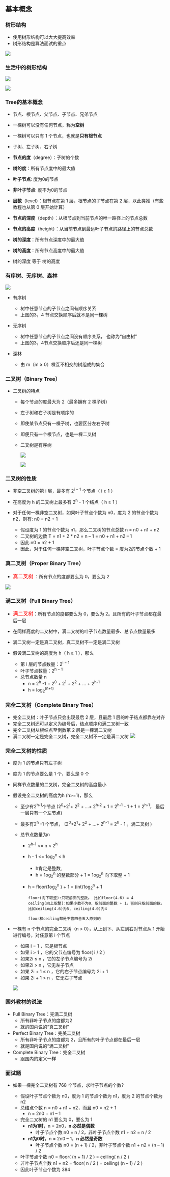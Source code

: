## 基本概念

### 树形结构

+ 使用树形结构可以大大提高效率
+ 树形结构是算法面试的重点

![](./images/树-基本概念0.png)



### 生活中的树形结构

![](./images/树-基本概念1.png)

![](./images/树-基本概念2.png)

### Tree的基本概念

+ 节点、根节点、父节点、子节点、兄弟节点
+ 一棵树可以没有任何节点，称为**空树**
+ 一棵树可以只有 1 个节点，也就是**只有根节点**
+ 子树、左子树、右子树
+ **节点的度**（degree）：子树的个数
+ **树的度**：所有节点度中的最大值
+ **叶子节点**: 度为0的节点
+ **非叶子节点**: 度不为0的节点

+ **层数**（level）：根节点在第 1 层，根节点的子节点在第 2 层，以此类推（有些教程也从第 0 层开始计算）
+ **节点的深度**（depth）：从根节点到当前节点的唯一路径上的节点总数
+ **节点的高度**（height）：从当前节点到最远叶子节点的路径上的节点总数
+ **树的深度**：所有节点深度中的最大值
+ **树的高度**：所有节点高度中的最大值
+ 树的深度 等于 树的高度

### 有序树、无序树、森林

![](./images/树-基本概念3.png)

+ 有序树
  - 树中任意节点的子节点之间有顺序关系
  - 上图的3，4 节点交换顺序后就不是同一棵树

+ 无序树
  - 树中任意节点的子节点之间没有顺序关系， 也称为“自由树”
  - 上图的3，4节点交换顺序后还是同一棵树
+ 深林
  - 由 m（m ≥ 0）棵互不相交的树组成的集合



### 二叉树（Binary Tree）

+ 二叉树的特点

  - 每个节点的度最大为 2（最多拥有 2 棵子树）

  - 左子树和右子树是有顺序的

  - 即使某节点只有一棵子树，也要区分左右子树

  - 即便只有一个根节点，也是一棵二叉树

  - 二叉树是有序树

    ![](./images/树-基本概念4.png)

    ![](./images/树-基本概念5.png)

### 二叉树的性质

+ 非空二叉树的第 i 层，最多有 2<sup>i − 1</sup> 个节点（ i ≥ 1 ）  
+ 在高度为 h 的二叉树上最多有 2<sup>h</sup> - 1 个结点（ h ≥ 1 ）

+ 对于任何一棵非空二叉树，如果叶子节点个数为 n0，度为 2 的节点个数为 n2，则有: n0 = n2 + 1
  - 假设度为 1 的节点个数为 n1，那么二叉树的节点总数 n = n0 + n1 + n2
  - 二叉树的边数 T = n1 + 2 * n2 = n – 1 = n0 + n1 + n2 – 1
  - 因此 n0 = n2 + 1
  - 因此，对于任何一棵非空二叉树，叶子节点个数 = 度为2的节点个数 + 1

### 真二叉树（Proper Binary Tree）

+  <font face="黑体" color=red size=3>真二叉树</font> ：所有节点的度都要么为 0，要么为 2

  ![](./images/树-基本概念6.png)



### 满二叉树（Full Binary Tree）

+ <font face="黑体" color=red size=3>满二叉树</font>：所有节点的度都要么为 0，要么为 2。且所有的叶子节点都在最后一层

+ 在同样高度的二叉树中，满二叉树的叶子节点数量最多、总节点数量最多
+ 满二叉树一定是真二叉树，真二叉树不一定是满二叉树
+ 假设满二叉树的高度为 h（ h ≥ 1 ），那么
  - 第 i 层的节点数量：2<sup>i − 1</sup> 
  - 叶子节点数量：2<sup>h − 1</sup> 
  - 总节点数量 n
    - n = 2<sup>h</sup> -1 = 2<sup>0</sup>  + 2<sup>1</sup>  + 2<sup>2</sup>  + ... + 2<sup>h-1</sup> 
    - h = log<sub>2</sub><sup>(n+1)</sup>

### 完全二叉树（Complete Binary Tree）

+ 完全二叉树：叶子节点只会出现最后 2 层，且最后 1 层的叶子结点都靠左对齐
+ 完全二叉树还可以定义为编号后，结点顺序和满二叉树一致
+ 完全二叉树从根结点至倒数第 2 层是一棵满二叉树
+ 满二叉树一定是完全二叉树，完全二叉树不一定是满二叉树
  ![](./images/树-基本概念7.png)

### 完全二叉树的性质

+ 度为 1 的节点只有左子树

+ 度为 1 的节点要么是 1 个，要么是 0 个

+ 同样节点数量的二叉树，完全二叉树的高度最小

+ 假设完全二叉树的高度为h (h>=1)，那么

  - 至少有2<sup>h-1</sup>个节点 (2<sup>0</sup>+2<sup>1</sup>+ 2<sup>2</sup> + ...+ 2<sup>h-2</sup> + 1 = 2<sup>h-1</sup> - 1 + 1 = 2<sup>h-1</sup>， 最后一层只有一个左节点)

  - 最多有2<sup>h</sup> -1 个节点， (2<sup>0</sup>+2<sup>1</sup>+ 2<sup>2</sup> + ...+ 2<sup>h-1</sup>  = 2<sup>h</sup> - 1 ，满二叉树 )

  - 总节点数量为n

    - 2<sup>h-1</sup> <= n < 2<sup>h</sup>

    - h - 1 <= 1og<sub>2</sub><sup>n</sup> < h

      - h肯定是整数, 
      - h = 1og<sub>2</sub><sup>n</sup> 的整数部分 + 1 =  1og<sub>2</sub><sup>n</sup> 向下取整 + 1

    - h = floor(1og<sub>2</sub><sup>n</sup> ) + 1 =  (int)1og<sub>2</sub><sup>n</sup>  + 1

      ```
      floor(向下取整):只取前面的整数。 比如floor(4.6) = 4
      ceiling(向上取整):如果小数不为0，取前面的整数 + 1。否则只取前面的数。
      比如ceiling(4.6)为5, ceiling(4.0)为4
      
      floor和ceiling都是不管四舍五入原则的
      ```

+ 一棵有 n 个节点的完全二叉树（n > 0），从上到下、从左到右对节点从 1 开始进行编号，对任意第 i 个节点

  - 如果 i = 1 ，它是根节点
  - 如果 i > 1 ，它的父节点编号为 floor( i / 2 )
  - 如果2i ≤ n ，它的左子节点编号为 2i
  - 如果2i > n ，它无左子节点
  - 如果 2i + 1 ≤ n ，它的右子节点编号为 2i + 1
  - 如果 2i + 1 > n ，它无右子节点

  ![](./images/树-基本概念8.png)



### 国外教材的说法

+ Full Binary Tree：完满二叉树
  - 所有非叶子节点的度都为2
  - 就的国内说的“真二叉树”
+ Perfect Binary Tree：完美二叉树
  - 所有非叶子节点的度都为 2，且所有的叶子节点都在最后一层
  - 就是国内说的“满二叉树”
+ Complete Binary Tree：完全二叉树
  - 跟国内的定义一样


### 面试题

+ 如果一棵完全二叉树有 768 个节点，求叶子节点的个数?

  - 假设叶子节点个数为 n0，度为 1 的节点个数为 n1，度为 2 的节点个数为 n2
  - 总结点个数 n = n0 + n1 + n2，而且 n0 = n2 + 1
    - n = 2n0 + n1 – 1
  - 完全二叉树的 n1 要么为 0，要么为 1
    - **n1为1时**，n = 2n0，**n 必然是偶数**
      - 叶子节点个数 n0 = n / 2，非叶子节点个数 n1 + n2 = n / 2
    - **n1为0时**，n = 2n0 – 1，**n 必然是奇数**
      - 叶子节点个数 n0 = (n + 1) / 2，非叶子节点个数 n1 + n2 = (n – 1) / 2
  - 叶子节点个数 n0 = floor( (n + 1) / 2 ) = ceiling( n / 2 ) 
  - 非叶子节点个数 n1 + n2 = floor( n / 2 ) = ceiling( (n – 1) / 2 ) 
  - 因此叶子节点个数为 384

  